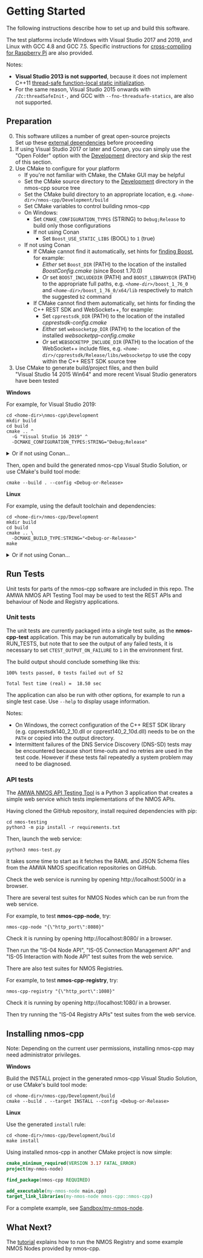 # Getting Started

The following instructions describe how to set up and build this software.

The test platforms include Windows with Visual Studio 2017 and 2019, and Linux with GCC 4.8 and GCC 7.5.
Specific instructions for [cross-compiling for Raspberry Pi](Raspberry-Pi.md) are also provided.

Notes:
- **Visual Studio 2013 is not supported**, because it does not implement C++11 [thread-safe function-local static initialization](https://en.cppreference.com/w/cpp/language/storage_duration#Static_local_variables).
- For the same reason, Visual Studio 2015 onwards with ``/Zc:threadSafeInit-``, and GCC with ``--fno-threadsafe-statics``, are also not supported.

## Preparation

0. This software utilizes a number of great open-source projects  
   Set up these [external dependencies](Dependencies.md#preparation) before proceeding
1. If using Visual Studio 2017 or later and Conan, you can simply use the "Open Folder" option with the [Development](../Development) directory and skip the rest of this section.
2. Use CMake to configure for your platform
   - If you're not familiar with CMake, the CMake GUI may be helpful
   - Set the CMake source directory to the [Development](../Development) directory in the nmos-cpp source tree
   - Set the CMake build directory to an appropriate location, e.g. *``<home-dir>``*``/nmos-cpp/Development/build``
   - Set CMake variables to control building nmos-cpp
   - On Windows:
     - Set ``CMAKE_CONFIGURATION_TYPES`` (STRING) to ``Debug;Release`` to build only those configurations
     - If not using Conan
        - Set ``Boost_USE_STATIC_LIBS`` (BOOL) to ``1`` (true)
   - If not using Conan
     - If CMake cannot find it automatically, set hints for [finding Boost](https://cmake.org/cmake/help/latest/module/FindBoost.html), for example:
       - *Either* set ``Boost_DIR`` (PATH) to the location of the installed *BoostConfig.cmake* (since Boost 1.70.0)
       - *Or* set ``BOOST_INCLUDEDIR`` (PATH) and ``BOOST_LIBRARYDIR`` (PATH) to the appropriate full paths, e.g. *``<home-dir>``*``/boost_1_76_0``
         and *``<home-dir>``*``/boost_1_76_0/x64/lib`` respectively to match the suggested ``b2`` command
     - If CMake cannot find them automatically, set hints for finding the C++ REST SDK and WebSocket++, for example:
       - Set ``cpprestsdk_DIR`` (PATH) to the location of the installed *cpprestsdk-config.cmake*
       - *Either* set ``websocketpp_DIR`` (PATH) to the location of the installed *websocketpp-config.cmake*
       - *Or* set ``WEBSOCKETPP_INCLUDE_DIR`` (PATH) to the location of the WebSocket++ include files, e.g. *``<home-dir>``*``/cpprestsdk/Release/libs/websocketpp`` to use the copy within the C++ REST SDK source tree
3. Use CMake to generate build/project files, and then build  
   "Visual Studio 14 2015 Win64" and more recent Visual Studio generators have been tested

**Windows**

For example, for Visual Studio 2019:
```
cd <home-dir>\nmos-cpp\Development
mkdir build
cd build
cmake .. ^
  -G "Visual Studio 16 2019" ^
  -DCMAKE_CONFIGURATION_TYPES:STRING="Debug;Release"
```

<details>
<summary>Or if not using Conan...</summary>

```
cd <home-dir>\nmos-cpp\Development
mkdir build
cd build
cmake .. ^
  -G "Visual Studio 16 2019" ^
  -DCMAKE_CONFIGURATION_TYPES:STRING="Debug;Release" ^
  -DBoost_USE_STATIC_LIBS:BOOL="1" ^
  -DBOOST_INCLUDEDIR:PATH="<home-dir>/boost_1_76_0" ^
  -DBOOST_LIBRARYDIR:PATH="<home-dir>/boost_1_76_0/x64/lib" ^
  -DWEBSOCKETPP_INCLUDE_DIR:PATH="<home-dir>/cpprestsdk/Release/libs/websocketpp"
```

</details>

Then, open and build the generated nmos-cpp Visual Studio Solution, or use CMake's build tool mode:

```
cmake --build . --config <Debug-or-Release>
```

**Linux**

For example, using the default toolchain and dependencies:

```
cd <home-dir>/nmos-cpp/Development
mkdir build
cd build
cmake .. \
  -DCMAKE_BUILD_TYPE:STRING="<Debug-or-Release>"
make
```

<details>
<summary>Or if not using Conan...</summary>

```
cd <home-dir>/nmos-cpp/Development
mkdir build
cd build
cmake .. \
  -DCMAKE_BUILD_TYPE:STRING="<Debug-or-Release>" \
  -DWEBSOCKETPP_INCLUDE_DIR:PATH="<home-dir>/cpprestsdk/Release/libs/websocketpp"
make
```

</details>

## Run Tests

Unit tests for parts of the nmos-cpp software are included in this repo.
The AMWA NMOS API Testing Tool may be used to test the REST APIs and behaviour of Node and Registry applications.

### Unit tests

The unit tests are currently packaged into a single test suite, as the **nmos-cpp-test** application.
This may be run automatically by building RUN_TESTS, but note that to see the output of any failed tests,
it is necessary to set ``CTEST_OUTPUT_ON_FAILURE`` to ``1`` in the environment first.

The build output should conclude something like this:

```
100% tests passed, 0 tests failed out of 52

Total Test time (real) =  18.50 sec
```

The application can also be run with other options, for example to run a single test case.
Use ``--help`` to display usage information.

Notes:
- On Windows, the correct configuration of the C++ REST SDK library (e.g. cpprestsdk140_2_10.dll or cpprest140_2_10d.dll) needs to be on the ``PATH`` or copied into the output directory.
- Intermittent failures of the DNS Service Discovery (DNS-SD) tests may be encountered because short time-outs and no retries are used in the test code.
  However if these tests fail repeatedly a system problem may need to be diagnosed.

### API tests

The [AMWA NMOS API Testing Tool](https://github.com/AMWA-TV/nmos-testing) is a Python 3 application that creates a simple web service which tests implementations of the NMOS APIs.

Having cloned the GitHub repository, install required dependencies with pip:

```
cd nmos-testing
python3 -m pip install -r requirements.txt
```

Then, launch the web service:

```
python3 nmos-test.py
```

It takes some time to start as it fetches the RAML and JSON Schema files from the AMWA NMOS specification repositories on GitHub.

Check the web service is running by opening http://localhost:5000/ in a browser.

There are several test suites for NMOS Nodes which can be run from the web service.

For example, to test **nmos-cpp-node**, try:

```
nmos-cpp-node "{\"http_port\":8080}"
```

Check it is running by opening http://localhost:8080/ in a browser.

Then run the "IS-04 Node API", "IS-05 Connection Management API" and "IS-05 Interaction with Node API" test suites from the web service.

There are also test suites for NMOS Registries.

For example, to test **nmos-cpp-registry**, try:

```
nmos-cpp-registry "{\"http_port\":1080}"
```

Check it is running by opening http://localhost:1080/ in a browser.

Then try running the "IS-04 Registry APIs" test suites from the web service.

## Installing nmos-cpp

Note: Depending on the current user permissions, installing nmos-cpp may need administrator privileges.

**Windows**

Build the INSTALL project in the generated nmos-cpp Visual Studio Solution, or use CMake's build tool mode:

```
cd <home-dir>/nmos-cpp/Development/build
cmake --build . --target INSTALL --config <Debug-or-Release>
```

**Linux**

Use the generated `install` rule:

```
cd <home-dir>/nmos-cpp/Development/build
make install
```

Using installed nmos-cpp in another CMake project is now simple:

```cmake
cmake_minimum_required(VERSION 3.17 FATAL_ERROR)
project(my-nmos-node)

find_package(nmos-cpp REQUIRED)

add_executable(my-nmos-node main.cpp)
target_link_libraries(my-nmos-node nmos-cpp::nmos-cpp)
```

For a complete example, see [Sandbox/my-nmos-node](../Sandbox/my-nmos-node).

## What Next?

The [tutorial](Tutorial.md) explains how to run the NMOS Registry and some example NMOS Nodes provided by nmos-cpp.
